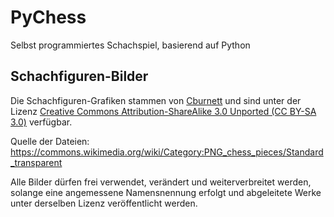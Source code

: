 # PyChess
Selbst programmiertes Schachspiel, basierend auf Python
## Schachfiguren-Bilder

Die Schachfiguren-Grafiken stammen von [Cburnett](https://commons.wikimedia.org/wiki/User:Cburnett) und sind unter der Lizenz [Creative Commons Attribution-ShareAlike 3.0 Unported (CC BY-SA 3.0)](https://creativecommons.org/licenses/by-sa/3.0/) verfügbar.

Quelle der Dateien:  
https://commons.wikimedia.org/wiki/Category:PNG_chess_pieces/Standard_transparent

Alle Bilder dürfen frei verwendet, verändert und weiterverbreitet werden, solange eine angemessene Namensnennung erfolgt und abgeleitete Werke unter derselben Lizenz veröffentlicht werden.
